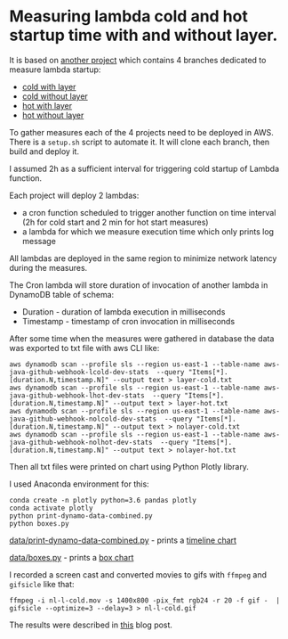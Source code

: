 
# Measuring lambda cold and hot startup time with and without layer.

It is based on [another project](https://github.com/piczmar/sls-aws-java-github-webhook-gitstats) 
which contains 4 branches dedicated to measure lambda startup: 
 - [cold with layer](https://github.com/piczmar/sls-aws-java-github-webhook-gitstats/tree/measure-startup-layer-cold)
 - [cold without layer](https://github.com/piczmar/sls-aws-java-github-webhook-gitstats/tree/measure-startup-nolayer-cold)
 - [hot with layer](https://github.com/piczmar/sls-aws-java-github-webhook-gitstats/tree/measure-startup-layer-hot)
 - [hot without layer](https://github.com/piczmar/sls-aws-java-github-webhook-gitstats/tree/measure-startup-layer-hot)

To gather measures each of the 4 projects need to be deployed in AWS.
There is a `setup.sh` script to automate it. It will clone each branch, then build and deploy it.

I assumed 2h as a sufficient interval for triggering cold startup of Lambda function.

Each project will deploy 2 lambdas: 
 - a cron function scheduled to trigger another function on time interval (2h for cold start and 2 min for hot start measures)
 - a lambda for which we measure execution time which only prints log message

All lambdas are deployed in the same region to minimize network latency during the measures.

The Cron lambda will store duration of invocation of another lambda in DynamoDB table of schema: 
- Duration - duration of lambda execution in milliseconds
- Timestamp - timestamp of cron invocation in milliseconds

After some time when the measures were gathered in database the data
was exported to txt file with aws CLI like: 

```
aws dynamodb scan --profile sls --region us-east-1 --table-name aws-java-github-webhook-lcold-dev-stats  --query "Items[*].[duration.N,timestamp.N]" --output text > layer-cold.txt
aws dynamodb scan --profile sls --region us-east-1 --table-name aws-java-github-webhook-lhot-dev-stats  --query "Items[*].[duration.N,timestamp.N]" --output text > layer-hot.txt
aws dynamodb scan --profile sls --region us-east-1 --table-name aws-java-github-webhook-nolcold-dev-stats  --query "Items[*].[duration.N,timestamp.N]" --output text > nolayer-cold.txt
aws dynamodb scan --profile sls --region us-east-1 --table-name aws-java-github-webhook-nolhot-dev-stats  --query "Items[*].[duration.N,timestamp.N]" --output text > nolayer-hot.txt
```

Then all txt files were printed on chart using Python Plotly library.

I used Anaconda environment for this: 
```
conda create -n plotly python=3.6 pandas plotly
conda activate plotly
python print-dynamo-data-combined.py
python boxes.py
```

[data/print-dynamo-data-combined.py](data/print-dynamo-data-combined.py) - prints a [timeline chart](http://htmlpreview.github.io/?https://github.com/piczmar/sls-measure-lambda-startup-with-layers/blob/master/data/timeline-plot.html)

[data/boxes.py](data/boxes.py) - prints a [box chart](http://htmlpreview.github.io/?https://github.com/piczmar/sls-measure-lambda-startup-with-layers/blob/master/data/boxes-plot.html)


I recorded a screen cast and converted movies to gifs with `ffmpeg` and `gifsicle` like that: 

```
ffmpeg -i nl-l-cold.mov -s 1400x800 -pix_fmt rgb24 -r 20 -f gif -  | gifsicle --optimize=3 --delay=3 > nl-l-cold.gif
```

The results were described in [this](https://medium.com/@piczmar/performance-of-aws-lambda-with-and-without-layers-9bffbb5434f3) blog post.
